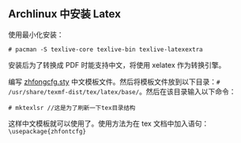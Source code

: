 ## Archlinux 中安装 Latex

使用最小化安装：

    # pacman -S texlive-core texlive-bin texlive-latexextra

安装后为了转换成 PDF 时能支持中文，将使用 xelatex 作为转换引擎。

编写 [zhfongcfg.sty][1] 中文模板文件。然后将模板文件放到以下目录：`# /usr/share/texmf-dist/tex/latex/base/`。然后在该目录输入以下命令：

    # mktexlsr //这是为了刷新一下tex目录结构

这样中文模板就可以使用了。使用方法为在 tex 文档中加入语句：`\usepackage{zhfontcfg}`

[1]: https://github.com/windfromdesert/code/blob/master/zhfontcfg.sty "xelatex 中文模板"
